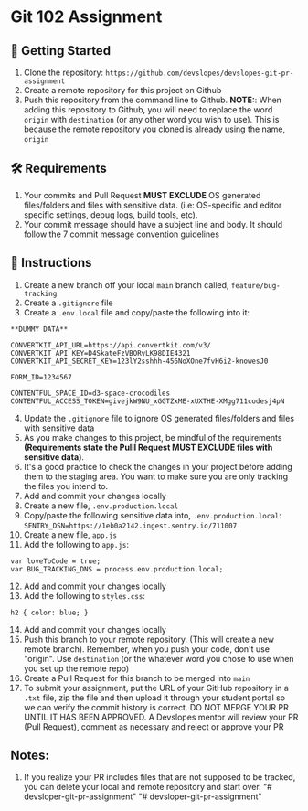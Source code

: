# Git 102 Assignment

## 📣 Getting Started

1. Clone the repository: `https://github.com/devslopes/devslopes-git-pr-assignment`
2. Create a remote repository for this project on Github
3. Push this repository from the command line to Github.
   **NOTE:**: When adding this repository to Github, you will need to replace the word `origin` with `destination` (or any other word you wish to use). This is because the remote repository you cloned is already using the name, `origin`


## 🛠 Requirements

1. Your commits and Pull Request **MUST EXCLUDE** OS generated files/folders and files with sensitive data. (i.e: OS-specific and editor specific settings, debug logs, build tools, etc).
2. Your commit message should have a subject line and body. It should follow the 7 commit message convention guidelines

## 📝 Instructions
1. Create a new branch off your local `main` branch called, `feature/bug-tracking`
2. Create a `.gitignore` file
3. Create a `.env.local` file and copy/paste the following into it:

```
**DUMMY DATA**

CONVERTKIT_API_URL=https://api.convertkit.com/v3/
CONVERTKIT_API_KEY=D4SkateFzVBORyLK98DIE4321
CONVERTKIT_API_SECRET_KEY=123lY2sshhh-456NoXOne7fvH6i2-knowesJ0

FORM_ID=1234567

CONTENTFUL_SPACE_ID=d3-space-crocodiles
CONTENTFUL_ACCESS_TOKEN=givejkW9NU_xGGTZxME-xUXTHE-XMgg711codesj4pN
```

4. Update the `.gitignore` file to ignore OS generated files/folders and files with sensitive data
5. As you make changes to this project, be mindful of the requirements **(Requirements state the Pulll Request MUST EXCLUDE files with sensitive data)**.
6. It's a good practice to check the changes in your project before adding them to the staging area. You want to make sure you are only tracking the files you intend to.
7. Add and commit your changes locally
8. Create a new file, `.env.production.local`
9. Copy/paste the following sensitive data into, `.env.production.local`:
   `SENTRY_DSN=https://1eb0a2142.ingest.sentry.io/711007`
10. Create a new file, `app.js`
11. Add the following to `app.js`:

```
var loveToCode = true;
var BUG_TRACKING_DNS = process.env.production.local;
```

12. Add and commit your changes locally
13. Add the following to `styles.css`:

```
h2 { color: blue; }
```

14. Add and commit your changes locally
15. Push this branch to your remote repository. (This will create a new remote branch). Remember, when you push your code, don't use "origin". Use `destination` (or the whatever word you chose to use when you set up the remote repo)
16. Create a Pull Request for this branch to be merged into `main`
17. To submit your assignment, put the URL of your GitHub repository in a `.txt` file, zip the file and then upload it through your student portal so we can verify the commit history is correct. DO NOT MERGE YOUR PR UNTIL IT HAS BEEN APPROVED. A Devslopes mentor will review your PR (Pull Request), comment as necessary and reject or approve your PR


## Notes:
1. If you realize your PR includes files that are not supposed to be tracked, you can delete your local and remote repository and start over.
"# devsloper-git-pr-assignment" 
"# devsloper-git-pr-assignment" 

